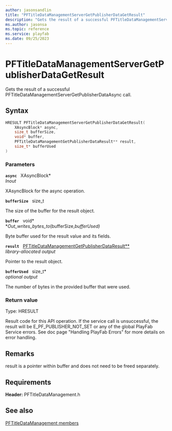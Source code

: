 ```yaml
---
author: jasonsandlin
title: "PFTitleDataManagementServerGetPublisherDataGetResult"
description: "Gets the result of a successful PFTitleDataManagementServerGetPublisherDataAsync call."
ms.author: jasonsa
ms.topic: reference
ms.service: playfab
ms.date: 09/25/2023
---
```


# PFTitleDataManagementServerGetPublisherDataGetResult  

Gets the result of a successful PFTitleDataManagementServerGetPublisherDataAsync call.  

## Syntax  
  
```cpp
HRESULT PFTitleDataManagementServerGetPublisherDataGetResult(  
    XAsyncBlock* async,  
    size_t bufferSize,  
    void* buffer,  
    PFTitleDataManagementGetPublisherDataResult** result,  
    size_t* bufferUsed  
)  
```  
  
### Parameters  
  
**`async`** &nbsp; XAsyncBlock*  
*_Inout_*  
  
XAsyncBlock for the async operation.  
  
**`bufferSize`** &nbsp; size_t  
  
The size of the buffer for the result object.  
  
**`buffer`** &nbsp; void*  
*_Out_writes_bytes_to_(bufferSize,*bufferUsed)*  
  
Byte buffer used for the result value and its fields.  
  
**`result`** &nbsp; [PFTitleDataManagementGetPublisherDataResult**](../../pftitledatamanagementtypes/structs/pftitledatamanagementgetpublisherdataresult.md)  
*library-allocated output*  
  
Pointer to the result object.  
  
**`bufferUsed`** &nbsp; size_t*  
*optional output*  
  
The number of bytes in the provided buffer that were used.  
  
  
### Return value
Type: HRESULT
  
Result code for this API operation. If the service call is unsuccessful, the result will be E_PF_PUBLISHER_NOT_SET or any of the global PlayFab Service errors. See doc page "Handling PlayFab Errors" for more details on error handling.
  
## Remarks  
  
result is a pointer within buffer and does not need to be freed separately.
  
## Requirements  
  
**Header:** PFTitleDataManagement.h
  
## See also  
[PFTitleDataManagement members](../pftitledatamanagement_members.md)  

  
  

